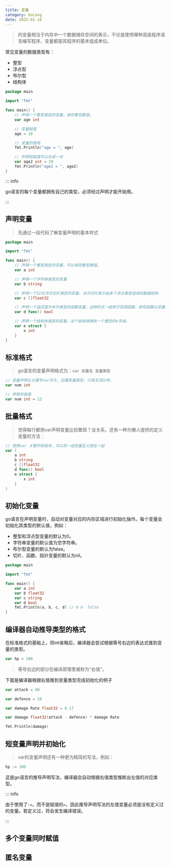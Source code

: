 ```yaml
---
title: 变量
category: GoLang
date: 2022-01-16
---
```


> 的变量相当于内存中一个数据储存空间的表示，不论是使用哪种高级程序语言编写程序，变量都是其程序的基本组成单位。

常见变量的数据类型有：

- 整型
- 浮点型
- 布尔型
- 结构体

```go
package main

import "fmt"

func main() {
	// 声明一个整型类型的变量，保存整型数值。
	var age int

	// 变量赋值
	age = 18

	// 变量的使用
	fmt.Println("age = ", age)

	// 声明和赋值可以合成一句
	var age2 int = 19
	fmt.Println("age2 = ", age2)
}
```

::: info

go语言的每个变量都拥有自己的类型，必须经过声明才能开始用。

:::

## 声明变量

> 先通过一段代码了解变量声明的基本样式

```go
package main

import "fmt"

func main() {
	// 声明一个整型类型的变量，可以保存整型数值。
	var a int

	// 声明一个字符串类型的变量
	var b string

	// 声明一个32位浮点切片类型的变量，浮点切片表示由多个浮点类型组成的数据结构
	var c []float32

	// 声明一个返回值为布尔类型的函数变量，这种形式一般用于回调函数，即将函数以变量的形式保存下来，在需要的时候重新调用这个函数
	var d func() bool

	// 声明一个结构体类型的变量，这个结构体拥有一个整型的x字段。
	var e struct {
		x int
	}
}
```

## 标准格式

> go语言的变量声明格式为：`var 变量名 变量类型`

```go
// 变量声明以关键字var开头，后置变量类型，行尾无须分号。
var num int

// 声明并赋值
var num int = 12
```

## 批量格式

> 觉得每行都用var声明变量比较繁琐？没关系，还有一种为懒人提供的定义变量的方法：

```go
// 使用var 关键字和括号，可以将一组变量定义放在一起
var (
	a int
    b string
    c []float32
    d func() bool
    e struct {
        x int
    }
)
```

## 初始化变量

go语言在声明变量时，自动对变量对应的内存区域进行初始化操作。每个变量会初始化其类型的默认值，例如：

- 整型和浮点型变量的默认为0。
- 字符串变量的默认值为空字符串。
- 布尔型变量的默认为false。
- 切片、函数、指针变量的默认为nil。

```go
package main

import "fmt"

func main() {
	var a int
	var b float32
	var c string
	var d bool
	fmt.Println(a, b, c, d) // 0 0  false
}
```

## 编译器自动推导类型的格式

在标准格式的基础上，将int省略后，编译器会尝试根据等号右边的表达式推到变量的类型。

```go
var hp = 100
```

> 等号右边的部分在编译原理里被称为“右值”。

下面是编译器根据右值推到变量类型完成初始化的例子

```go
var attack = 40

var defence = 20

var damage Rate float32 = 0.17

var damage float32(attack - defence) * damage Rate

fmt.Println(damage)
```

## 短变量声明并初始化

> var的变量声明还有一种更为精简的写法，例如：

```go
hp := 100
```

这是go语言的推导声明写法，编译器会自动根据右值类型推断出左值的对应类型。

::: info

由于使用了`:=`，而不是赋值的`=`，因此推导声明写法的左值变量必须是没有定义过的变量。若定义过，将会发生编译错误。

:::

## 多个变量同时赋值

## 匿名变量